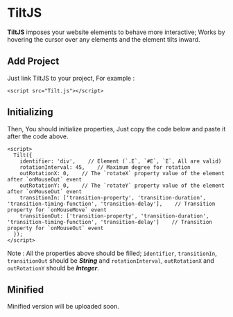 # TiltJS
**TiltJS** imposes your website elements to behave more interactive; Works by hovering the cursor over any elements and the element tilts inward.

## Add Project
Just link TiltJS to your project, For example :
```
<script src="Tilt.js"></script>
```

## Initializing
Then, You should initialize properties, Just copy the code below and paste it after the code above.
```
<script>
  Tilt({
    identifier: 'div',    // Element (`.E`, `#E`, `E`, All are valid)
    rotationInterval: 45,    // Maximum degree for rotation
    outRotationX: 0,    // The `rotateX` property value of the element after `onMouseOut` event 
    outRotationY: 0,    // The `rotateY` property value of the element after `onMouseOut` event 
    transitionIn: ['transition-property', 'transition-duration', 'transition-timing-function', 'transition-delay'],    // Transition property for `onMouseMove` event
    transitionOut: ['transition-property', 'transition-duration', 'transition-timing-function', 'transition-delay']    // Transition property for `onMouseOut` event
  });
</script>
```
Note : All the properties above should be filled; `identifier`, `transitionIn`, `transitionOut` should be ***String*** and `rotationInterval`, `outRotationX` and `outRotationY` should be ***Integer***.

## Minified
Minified version will be uploaded soon.
